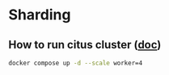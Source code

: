 # Sharding

## How to run citus cluster ([doc](https://github.com/citusdata/docker/blob/master/README.md#docker-compose))
```bash
docker compose up -d --scale worker=4
```
